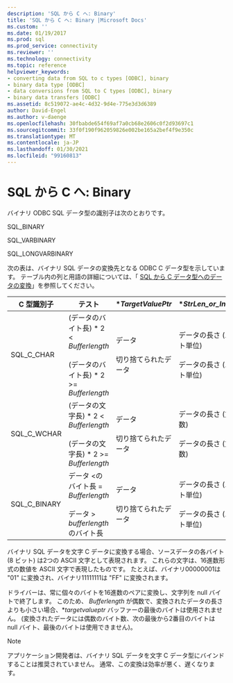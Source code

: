 ```yaml
---
description: 'SQL から C へ: Binary'
title: 'SQL から C へ: Binary |Microsoft Docs'
ms.custom: ''
ms.date: 01/19/2017
ms.prod: sql
ms.prod_service: connectivity
ms.reviewer: ''
ms.technology: connectivity
ms.topic: reference
helpviewer_keywords:
- converting data from SQL to c types [ODBC], binary
- binary data type [ODBC]
- data conversions from SQL to C types [ODBC], binary
- binary data transfers [ODBC]
ms.assetid: 8c519072-ae4c-4d32-9d4e-775e3d3d6389
author: David-Engel
ms.author: v-daenge
ms.openlocfilehash: 30fbabde654f69af7a0cb68e2606c0f2d93697c1
ms.sourcegitcommit: 33f0f190f962059826e002be165a2bef4f9e350c
ms.translationtype: MT
ms.contentlocale: ja-JP
ms.lasthandoff: 01/30/2021
ms.locfileid: "99160813"
---
```

# <a name="sql-to-c-binary"></a>SQL から C へ: Binary
バイナリ ODBC SQL データ型の識別子は次のとおりです。  
  
 SQL_BINARY  
  
 SQL_VARBINARY  
  
 SQL_LONGVARBINARY  
  
 次の表は、バイナリ SQL データの変換先となる ODBC C データ型を示しています。 テーブル内の列と用語の詳細については、「 [SQL から C データ型へのデータの変換](../../../odbc/reference/appendixes/converting-data-from-sql-to-c-data-types.md)」を参照してください。  
  
|C 型識別子|テスト|**TargetValuePtr*|**StrLen_or_IndPtr*|SQLSTATE|  
|-----------------------|----------|------------------------|----------------------------|--------------|  
|SQL_C_CHAR|(データのバイト長) \* 2 < *Bufferlength*<br /><br /> (データのバイト長) \* 2 >= *Bufferlength*|データ<br /><br /> 切り捨てられたデータ|データの長さ (バイト単位)<br /><br /> データの長さ (バイト単位)|該当なし<br /><br /> 01004|  
|SQL_C_WCHAR|(データの文字長) \* 2 < *Bufferlength*<br /><br /> (データの文字長) \* 2 >= *Bufferlength*|データ<br /><br /> 切り捨てられたデータ|データの長さ (文字数)<br /><br /> データの長さ (文字数)|該当なし<br /><br /> 01004|  
|SQL_C_BINARY|データ <のバイト長 = *Bufferlength*<br /><br /> データ > *bufferlength* のバイト長|データ<br /><br /> 切り捨てられたデータ|データの長さ (バイト単位)<br /><br /> データの長さ (バイト単位)|該当なし<br /><br /> 01004|  
  
 バイナリ SQL データを文字 C データに変換する場合、ソースデータの各バイト (8 ビット) は2つの ASCII 文字として表現されます。 これらの文字は、16進数形式の数値を ASCII 文字で表現したものです。 たとえば、バイナリ00000001は "01" に変換され、バイナリ11111111は "FF" に変換されます。  
  
 ドライバーは、常に個々のバイトを16進数のペアに変換し、文字列を null バイトで終了します。 このため、 *Bufferlength* が偶数で、変換されたデータの長さよりも小さい場合、**targetvalueptr* バッファーの最後のバイトは使用されません。 (変換されたデータには偶数のバイト数、次の最後から2番目のバイトは null バイト、最後のバイトは使用できません)。  
  
> [!NOTE]  
>  アプリケーション開発者は、バイナリ SQL データを文字 C データ型にバインドすることは推奨されていません。 通常、この変換は効率が悪く、遅くなります。
